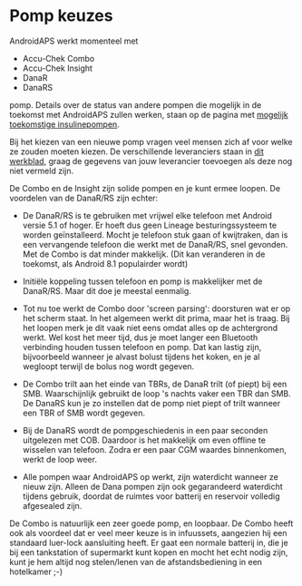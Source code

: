 # Pomp keuzes

AndroidAPS werkt momenteel met

* Accu-Chek Combo
* Accu-Chek Insight
* DanaR
* DanaRS 

pomp. Details over de status van andere pompen die mogelijk in de toekomst met AndroidAPS zullen werken, staan op de pagina met [mogelijk toekomstige insulinepompen](Future-possible-Pump-Drivers.md).

Bij het kiezen van een nieuwe pomp vragen veel mensen zich af voor welke ze zouden moeten kiezen. De verschillende leveranciers staan in [dit werkblad](https://drive.google.com/open?id=1CRfmmjA-0h_9nkRViP3J9FyflT9eu-a8HeMrhrKzKz0), graag de gegevens van jouw leverancier toevoegen als deze nog niet vermeld zijn.

De Combo en de Insight zijn solide pompen en je kunt ermee loopen. De voordelen van de DanaR/RS zijn echter:

* De DanaR/RS is te gebruiken met vrijwel elke telefoon met Android versie 5.1 of hoger. Er hoeft dus geen Lineage besturingssysteem te worden geïnstalleerd. Mocht je telefoon stuk gaan of kwijtraken, dan is een vervangende telefoon die werkt met de DanaR/RS, snel gevonden. Met de Combo is dat minder makkelijk. (Dit kan veranderen in de toekomst, als Android 8.1 populairder wordt)

* Initiële koppeling tussen telefoon en pomp is makkelijker met de DanaR/RS. Maar dit doe je meestal eenmalig.

* Tot nu toe werkt de Combo door 'screen parsing': doorsturen wat er op het scherm staat. In het algemeen werkt dit prima, maar het is traag. Bij het loopen merk je dit vaak niet eens omdat alles op de achtergrond werkt. Wel kost het meer tijd, dus je moet langer een Bluetooth verbinding houden tussen telefoon en pomp. Dat kan lastig zijn, bijvoorbeeld wanneer je alvast bolust tijdens het koken, en je al wegloopt terwijl de bolus nog wordt gegeven.

* De Combo trilt aan het einde van TBRs, de DanaR trilt (of piept) bij een SMB. Waarschijnlijk gebruikt de loop 's nachts vaker een TBR dan SMB. De DanaRS kun je zo instellen dat de pomp niet piept of trilt wanneer een TBR of SMB wordt gegeven.

* Bij de DanaRS wordt de pompgeschiedenis in een paar seconden uitgelezen met COB. Daardoor is het makkelijk om even offline te wisselen van telefoon. Zodra er een paar CGM waardes binnenkomen, werkt de loop weer.

* Alle pompen waar AndroidAPS op werkt, zijn waterdicht wanneer ze nieuw zijn. Alleen de Dana pompen zijn ook gegarandeerd waterdicht tijdens gebruik, doordat de ruimtes voor batterij en reservoir volledig afgesealed zijn.

De Combo is natuurlijk een zeer goede pomp, en loopbaar. De Combo heeft ook als voordeel dat er veel meer keuze is in infuussets, aangezien hij een standaard luer-lock aansluiting heeft. Er gaat een normale batterij in, die je bij een tankstation of supermarkt kunt kopen en mocht het echt nodig zijn, kunt je hem altijd nog stelen/lenen van de afstandsbediening in een hotelkamer ;-)